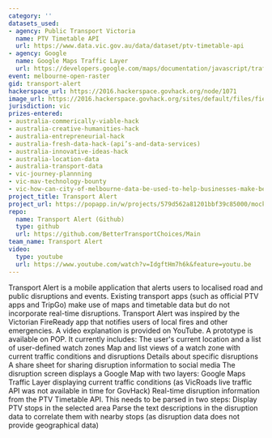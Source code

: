 ```yaml
---
category: ''
datasets_used:
- agency: Public Transport Victoria
  name: PTV Timetable API
  url: https://www.data.vic.gov.au/data/dataset/ptv-timetable-api
- agency: Google
  name: Google Maps Traffic Layer
  url: https://developers.google.com/maps/documentation/javascript/trafficlayer
event: melbourne-open-raster
gid: transport-alert
hackerspace_url: https://2016.hackerspace.govhack.org/node/1071
image_url: https://2016.hackerspace.govhack.org/sites/default/files/field/image/Icon_0.png
jurisdiction: vic
prizes-entered:
- australia-commerically-viable-hack
- australia-creative-humanities-hack
- australia-entrepreneurial-hack
- australia-fresh-data-hack-(api’s-and-data-services)
- australia-innovative-ideas-hack
- australia-location-data
- australia-transport-data
- vic-journey-plannning
- vic-mav-technology-bounty
- vic-how-can-city-of-melbourne-data-be-used-to-help-businesses-make-better-decisions?
project_title: Transport Alert
project_url: https://popapp.in/w/projects/579d562a81201bbf39c85000/mockups
repo:
  name: Transport Alert (Github)
  type: github
  url: https://github.com/BetterTransportChoices/Main
team_name: Transport Alert
video:
  type: youtube
  url: https://www.youtube.com/watch?v=IdgftHm7h6k&feature=youtu.be
---
```


Transport Alert is a mobile application that alerts users to localised road and public disruptions and events. Existing transport apps (such as official PTV apps and TripGo) make use of maps and timetable data but do not incorporate real-time disruptions.
Transport Alert was inspired by the Victorian FireReady app that notifies users of local fires and other emergencies.
A video explanation is provided on YouTube.
A prototype is available on POP. It currently includes:
The user's current location and a list of user-defined watch zones
Map and list views of a watch zone with current traffic conditions and disruptions
Details about specific disruptions
A share sheet for sharing disruption information to social media
The disruption screen displays a Google Map with two layers:
Google Maps Traffic Layer displaying current traffic conditions (as VicRoads live traffic API was not available in time for GovHack)
Real-time disruption information from the PTV Timetable API. This needs to be parsed in two steps:
Display PTV stops in the selected area
Parse the text descriptions in the disruption data to correlate them with nearby stops (as disruption data does not provide geographical data)